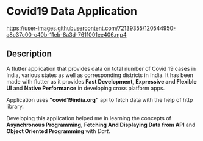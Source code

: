 # Covid19 Data Application
https://user-images.githubusercontent.com/72139355/120544950-a8c37c00-c40b-11eb-8a3d-7611001ee406.mp4
## Description
A flutter application that provides data on total number of Covid 19 cases in India, various states as well as corresponding districts in India.
It has been made with flutter as it provides **Fast Development**, **Expressive and Flexible UI** and **Native Performance** in developing cross platform apps. 

Application uses **"covid19india.org"** api to fetch data with the help of http library.

Developing this application helped me in learning the concepts of **Asynchronous Programming**, **Fetching And Displaying Data from API** and **Object Oriented Programming** with *Dart*.




